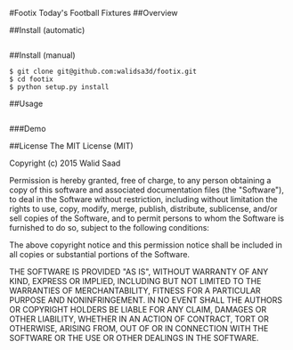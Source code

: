 #Footix
Today's Football Fixtures
##Overview

##Install (automatic)
```
```
##Install (manual)
```
$ git clone git@github.com:walidsa3d/footix.git
$ cd footix
$ python setup.py install
```
##Usage
```

```
###Demo


##License
The MIT License (MIT)

Copyright (c) 2015  Walid Saad

Permission is hereby granted, free of charge, to any person obtaining a copy of
this software and associated documentation files (the "Software"), to deal in
the Software without restriction, including without limitation the rights to
use, copy, modify, merge, publish, distribute, sublicense, and/or sell copies of
the Software, and to permit persons to whom the Software is furnished to do so,
subject to the following conditions:

The above copyright notice and this permission notice shall be included in all
copies or substantial portions of the Software.

THE SOFTWARE IS PROVIDED "AS IS", WITHOUT WARRANTY OF ANY KIND, EXPRESS OR
IMPLIED, INCLUDING BUT NOT LIMITED TO THE WARRANTIES OF MERCHANTABILITY, FITNESS
FOR A PARTICULAR PURPOSE AND NONINFRINGEMENT. IN NO EVENT SHALL THE AUTHORS OR
COPYRIGHT HOLDERS BE LIABLE FOR ANY CLAIM, DAMAGES OR OTHER LIABILITY, WHETHER
IN AN ACTION OF CONTRACT, TORT OR OTHERWISE, ARISING FROM, OUT OF OR IN
CONNECTION WITH THE SOFTWARE OR THE USE OR OTHER DEALINGS IN THE SOFTWARE.
